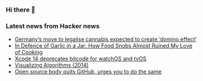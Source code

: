 ### Hi there 👋

<!--
**arashid-sh/arashid-sh** is a ✨ _special_ ✨ repository because its `README.md` (this file) appears on your GitHub profile.

Here are some ideas to get you started:

- 🔭 I’m currently working on ...
- 🌱 I’m currently learning ...
- 👯 I’m looking to collaborate on ...
- 🤔 I’m looking for help with ...
- 💬 Ask me about ...
- 📫 How to reach me: ...
- 😄 Pronouns: ...
- ⚡ Fun fact: ...
-->

### Latest news from Hacker news
<!-- BLOG-POST-LIST:START -->
- [Germany’s move to legalise cannabis expected to create ‘domino effect’](https://www.theguardian.com/world/2022/jul/01/germanys-move-to-legalise-cannabis-expected-to-create-domino-effect)
- [In Defence of Garlic in a Jar: How Food Snobs Almost Ruined My Love of Cooking](https://thewalrus.ca/garlic-in-a-jar/)
- [Xcode 14 deprecates bitcode for watchOS and tvOS](https://developer.apple.com/documentation/Xcode-Release-Notes/xcode-14-release-notes)
- [Visualizing Algorithms &lpar;2014&rpar;](https://bost.ocks.org/mike/algorithms/)
- [Open source body quits GitHub, urges you to do the same](https://www.theregister.com/2022/06/30/software_freedom_conservancy_quits_github/)
<!-- BLOG-POST-LIST:END -->
